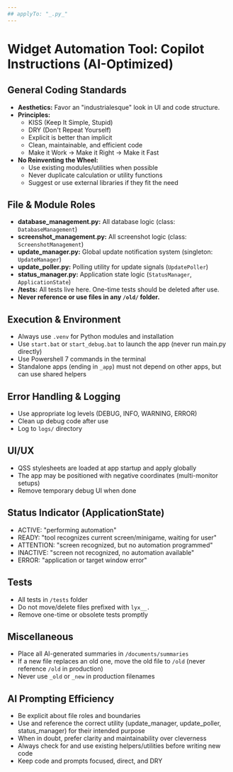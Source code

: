 ```yaml
---
## applyTo: "_.py_"
---
```


# Widget Automation Tool: Copilot Instructions (AI-Optimized)

## General Coding Standards

- **Aesthetics:** Favor an "industrialesque" look in UI and code structure.
- **Principles:**
  - KISS (Keep It Simple, Stupid)
  - DRY (Don't Repeat Yourself)
  - Explicit is better than implicit
  - Clean, maintainable, and efficient code
  - Make it Work → Make it Right → Make it Fast
- **No Reinventing the Wheel:**
  - Use existing modules/utilities when possible
  - Never duplicate calculation or utility functions
  - Suggest or use external libraries if they fit the need

## File & Module Roles

- **database_management.py:** All database logic (class: `DatabaseManagement`)
- **screenshot_management.py:** All screenshot logic (class: `ScreenshotManagement`)
- **update_manager.py:** Global update notification system (singleton: `UpdateManager`)
- **update_poller.py:** Polling utility for update signals (`UpdatePoller`)
- **status_manager.py:** Application state logic (`StatusManager`, `ApplicationState`)
- **/tests:** All tests live here. One-time tests should be deleted after use.
- **Never reference or use files in any `/old/` folder.**

## Execution & Environment

- Always use `.venv` for Python modules and installation
- Use `start.bat` or `start_debug.bat` to launch the app (never run main.py directly)
- Use Powershell 7 commands in the terminal
- Standalone apps (ending in `_app`) must not depend on other apps, but can use shared helpers

## Error Handling & Logging

- Use appropriate log levels (DEBUG, INFO, WARNING, ERROR)
- Clean up debug code after use
- Log to `logs/` directory

## UI/UX

- QSS stylesheets are loaded at app startup and apply globally
- The app may be positioned with negative coordinates (multi-monitor setups)
- Remove temporary debug UI when done

## Status Indicator (ApplicationState)

- ACTIVE: "performing automation"
- READY: "tool recognizes current screen/minigame, waiting for user"
- ATTENTION: "screen recognized, but no automation programmed"
- INACTIVE: "screen not recognized, no automation available"
- ERROR: "application or target window error"

## Tests

- All tests in `/tests` folder
- Do not move/delete files prefixed with `lyx__.`
- Remove one-time or obsolete tests promptly

## Miscellaneous

- Place all AI-generated summaries in `/documents/summaries`
- If a new file replaces an old one, move the old file to `/old` (never reference `/old` in production)
- Never use `_old` or `_new` in production filenames

## AI Prompting Efficiency

- Be explicit about file roles and boundaries
- Use and reference the correct utility (update_manager, update_poller, status_manager) for their intended purpose
- When in doubt, prefer clarity and maintainability over cleverness
- Always check for and use existing helpers/utilities before writing new code
- Keep code and prompts focused, direct, and DRY
